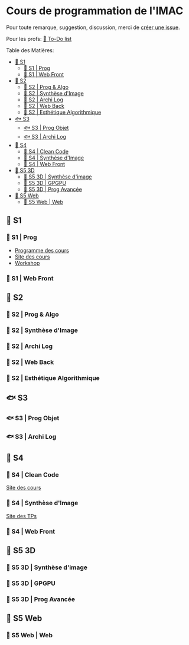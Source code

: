 # Cours de programmation de l'IMAC

Pour toute remarque, suggestion, discussion, merci de [créer une issue](https://github.com/Cours-Prog-Imac/.github/issues/new).

Pour les profs: [📝 To-Do list](https://github.com/orgs/Cours-Prog-Imac/projects/2)

Table des Matières:

- [🐣 S1](#-s1)
  - [🐣 S1 | Prog](#-s1--prog)
  - [🐣 S1 | Web Front](#-s1--web-front)
- [🐤 S2](#-s2)
  - [🐤 S2 | Prog \& Algo](#-s2--prog--algo)
  - [🐤 S2 | Synthèse d'Image](#-s2--synthèse-dimage)
  - [🐤 S2 |  Archi Log](#-s2---archi-log)
  - [🐤 S2 | Web Back](#-s2--web-back)
  - [🐤 S2 | Esthétique Algorithmique](#-s2--esthétique-algorithmique)
- [🐟 S3](#-s3)
  - [🐟 S3 | Prog Objet](#-s3--prog-objet)
  - [🐟 S3 | Archi Log](#-s3--archi-log)
- [🐬 S4](#-s4)
  - [🐬 S4 | Clean Code](#-s4--clean-code)
  - [🐬 S4 | Synthèse d'Image](#-s4--synthèse-dimage)
  - [🐬 S4 | Web Front](#-s4--web-front)
- [🐲 S5 3D](#-s5-3d)
  - [🐲 S5 3D | Synthèse d'image](#-s5-3d--synthèse-dimage)
  - [🐲 S5 3D | GPGPU](#-s5-3d--gpgpu)
  - [🐲 S5 3D | Prog Avancée](#-s5-3d--prog-avancée)
- [🐉 S5 Web](#-s5-web)
  - [🐉 S5 Web | Web](#-s5-web--web)


## 🐣 S1

### 🐣 S1 | Prog

- [Programme des cours](https://github.com/orgs/Cours-Prog-Imac/projects/1/views/1)
- [Site des cours](https://dsmte.github.io/Learn--cpp_programming/)
- [Workshop](https://github.com/orgs/Cours-Prog-Imac/projects/1/views/1?pane=issue&itemId=29683870)

### 🐣 S1 | Web Front

## 🐤 S2

### 🐤 S2 | Prog & Algo

### 🐤 S2 | Synthèse d'Image

### 🐤 S2 |  Archi Log

### 🐤 S2 | Web Back

### 🐤 S2 | Esthétique Algorithmique

## 🐟 S3

### 🐟 S3 | Prog Objet

### 🐟 S3 | Archi Log

## 🐬 S4

### 🐬 S4 | Clean Code

[Site des cours](https://julesfouchy.github.io/Learn--Clean-Code-With-Cpp/)

### 🐬 S4 | Synthèse d'Image

[Site des TPs](https://julesfouchy.github.io/Learn--OpenGL/)

### 🐬 S4 | Web Front

## 🐲 S5 3D

### 🐲 S5 3D | Synthèse d'image

### 🐲 S5 3D | GPGPU

### 🐲 S5 3D | Prog Avancée

## 🐉 S5 Web

### 🐉 S5 Web | Web
